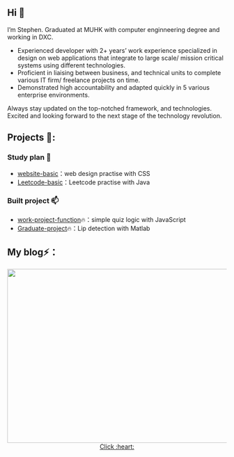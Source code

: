 ## Hi 👋

I’m Stephen. Graduated at MUHK with computer enginneering degree and working in DXC.

- Experienced developer with 2+ years’ work experience specialized in design on web applications that integrate to large scale/ mission critical systems using different technologies. 
- Proficient in liaising between business, and technical units to complete various IT firm/ freelance projects on time. 
- Demonstrated high accountability and adapted quickly in 5 various enterprise environments.

Always stay updated on the top-notched framework, and technologies. Excited and looking forward to the next stage of the technology revolution.

## Projects 🔭:

### Study plan 🌱
* [website-basic](https://github.com/Stephenlkc1/Coursea-test)：web design practise with CSS
* [Leetcode-basic](https://github.com/Stephenlkc1)：Leetcode practise with Java

### Built project 📫
* [work-project-function](https://github.com/Stephenlkc1/Job-Sample-Quiz-system-2021)🔥：simple quiz logic with JavaScript
* [Graduate-project](https://github.com/Stephenlkc1/FYP-Lip_analysis-2021)🔥：Lip detection with Matlab 


## My blog⚡：

<div align="center"><img src="https://i.imgur.com/Ns7zm3O.png" data-img="1" width="600" height="400"></img>
<br>
<a href="https://github.com/Stephenlkc1/Job-Sample-Quiz-system-2021" target="_blank">Click :heart:</a> 
</div>
